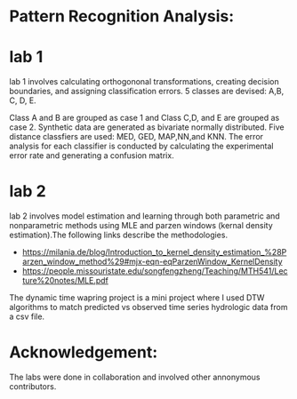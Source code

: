 # Pattern Recognition Analysis:

# lab 1 

lab 1 involves calculating orthogononal transformations, creating decision boundaries, and assigning classification errors. 5 classes are devised: A,B, C, D, E.

Class A and B are grouped as case 1 and Class C,D, and E are grouped as case 2. Synthetic data are generated as bivariate normally distributed. Five distance classfiers are used: MED, GED, MAP,NN,and KNN.  The error analysis for each classifier is conducted by calculating the experimental error rate and generating a confusion matrix.

# lab 2

lab 2 involves model estimation and learning through both parametric and nonparametric methods using MLE and parzen windows (kernal density estimation).The following links describe the methodologies. 

- https://milania.de/blog/Introduction_to_kernel_density_estimation_%28Parzen_window_method%29#mjx-eqn-eqParzenWindow_KernelDensity
- https://people.missouristate.edu/songfengzheng/Teaching/MTH541/Lecture%20notes/MLE.pdf

The dynamic time wapring project is a mini project where I used DTW algorithms to match predicted vs observed time series hydrologic data from a csv file. 

# Acknowledgement: 
The labs were done in collaboration and involved other annonymous contributors. 
